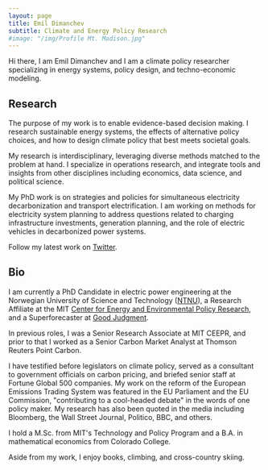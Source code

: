 ```yaml
---
layout: page
title: Emil Dimanchev
subtitle: Climate and Energy Policy Research
#image: "/img/Profile Mt. Madison.jpg"
---
```


Hi there, I am Emil Dimanchev and I am a climate policy researcher specializing in energy systems, policy design, and techno-economic modeling.

## Research

The purpose of my work is to enable evidence-based decision making. I research sustainable energy systems, the effects of alternative policy choices, and how to design climate policy that best meets societal goals. 

My research is interdisciplinary, leveraging diverse methods matched to the problem at hand. I specialize in operations research, and integrate tools and insights from other disciplines including economics, data science, and political science. 

My PhD work is on strategies and policies for simultaneous electricity decarbonization and transport electrification. I am working on methods for electricity system planning to address questions related to charging infrastructure investments, generation planning, and the role of electric vehicles in decarbonized power systems. 

Follow my latest work on [Twitter](https://twitter.com/EmilDimanchev).

## Bio

I am currently a PhD Candidate in electric power engineering at the Norwegian University of Science and Technology ([NTNU](https://www.ntnu.edu/iel/groups/emesp#/view/about)), a Research Affiliate at the MIT [Center for Energy and Environmental Policy Research](https://ceepr.mit.edu/people/dimanchev-emil/), and a Superforecaster at [Good Judgment](https://goodjudgment.com). 

In previous roles, I was a Senior Research Associate at MIT CEEPR, and prior to that I worked as a Senior Carbon Market Analyst at Thomson Reuters Point Carbon.

I have testified before legislators on climate policy, served as a consultant to government officials on carbon pricing, and briefed senior staff at Fortune Global 500 companies. My work on the reform of the European Emissions Trading System was featured in the EU Parliament and the EU Commission, "contributing to a cool-headed debate" in the words of one policy maker. My research has also been quoted in the media including Bloomberg, the Wall Street Journal, Politico, BBC, and others.

I hold a M.Sc. from MIT's Technology and Policy Program and a B.A. in mathematical economics from Colorado College.

Aside from my work, I enjoy books, climbing, and cross-country skiing.
